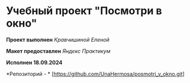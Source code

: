 # Учебный проект "Посмотри в окно"  

**Проект выполнен** *Кравчишиной Еленой*  

**Макет предоставлен** *Яндекс Практикум*  

**Исполнен 18.09.2024**  

*Репозиторий - * [https://github.com/UnaHermosa/posmotri_v_okno.git]